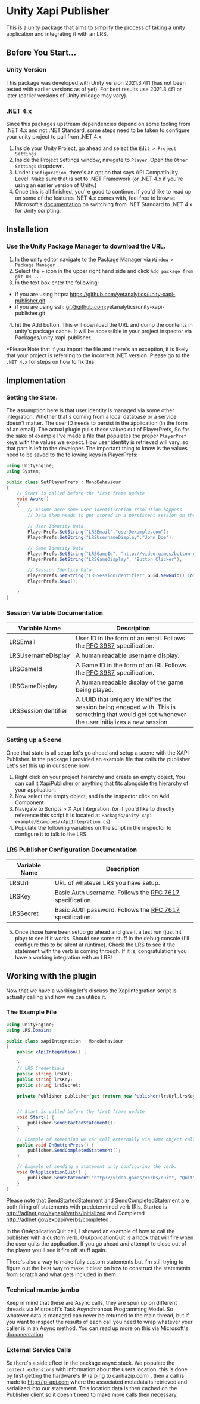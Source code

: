 # Unity Xapi Publisher

This is a unity package that aims to simplify the process of taking a unity application and integrating it with an LRS.

## Before You Start...


### Unity Version

This package was developed with Unity version 2021.3.4f1 (has not been tested with earlier versions as of yet). For best results use 2021.3.4f1 or later (earlier versions of Unity mileage may vary).

### .NET 4.x

Since this packages upstream dependencies depend on some tooling from .NET 4.x and not .NET Standard, some steps need to be taken to configure your unity project to pull from .NET 4.x.
1. Inside your Unity Project, go ahead and select the `Edit > Project Settings`
2. Inside the Project Settings window, navigate to `Player`. Open the `Other Settings` dropdown.
3. Under `Configuration`, there's an option that says API Compatibility Level. Make sure that is set to .NET Framework (or .NET 4.x if you're using an earlier version of Unity.)
4. Once this is all finished, you're good to continue. If you'd like to read up on some of the features .NET 4.x comes with, feel free to browse Microsoft's [documentation](https://docs.microsoft.com/en-us/visualstudio/gamedev/unity/unity-scripting-upgrade) on switching from .NET Standard to .NET 4.x for Unity scripting.


## Installation

### Use the Unity Package Manager to download the URL.

1. In the unity editor navigate to the Package Manager via `Window > Package Manager`
2. Select the + icon in the upper right hand side and click `Add package from git URL...`
3. In the text box enter the following:
 - if you are using https: https://github.com/yetanalytics/unity-xapi-publisher.git
 - if you are using ssh: git@github.com:yetanalytics/unity-xapi-publisher.git
4. hit the Add button. This will download the URL and dump the contents in unity's package cache. It will be accessible in your project inspector via Packages/unity-xapi-publisher.

*Please Note that if you import the file and there's an exception, it is likely that your project is referring to the incorrect .NET version. Please go to the `.NET 4.x` for steps on how to fix this.

## Implementation

### Setting the State.

The assumption here is that user identity is managed via some other integration. Whether that's coming from a local database or a service doesn't matter. The user ID needs to persist in the application (in the form of an email). The actual plugin pulls these values out of PlayerPrefs, So for the sake of example I've made a file that populates the proper `PlayerPref` keys with the values we expect. How user identity is retrieved will vary, so that part is left to the developer. The important thing to know is the values need to be saved to the following keys in PlayerPrefs:

```csharp
using UnityEngine;
using System;

public class SetPlayerPrefs : MonoBehaviour
{
    // Start is called before the first frame update
    void Awake()
    {
        // Assume here some user identification resolution happens
        // Data then needs to get stored in a persistent session on the client side, i.e. PlayerPrefs

        // User Identity Data
        PlayerPrefs.SetString("LRSEmail","user@example.com");
        PlayerPrefs.SetString("LRSUsernameDisplay","John Doe");

        // Game Identity Data
        PlayerPrefs.SetString("LRSGameId", "http://video.games/button-clicker");
        PlayerPrefs.SetString("LRSGameDisplay", "Button Clicker");

        // Session Identity Data
        PlayerPrefs.SetString("LRSSessionIdentifier",Guid.NewGuid().ToString());
        PlayerPrefs.Save();

    }
}
```
### Session Variable Documentation

|Variable Name | Description |
| -----------  | ----------- |
|LRSEmail      | User ID in the form of an email. Follows the [RFC 3987](https://datatracker.ietf.org/doc/html/rfc3987) specification.|
|LRSUsernameDisplay | A human readable username display.|
|LRSGameId | A Game ID in the form of an IRI. Follows the [RFC 3987](https://datatracker.ietf.org/doc/html/rfc3987) specification.|
|LRSGameDisplay| A human readable display of the game being played.|
|LRSSessionIdentifier| A UUID that uniquely identifies the session being engaged with. This is something that would get set whenever the user initializes a new session.|

### Setting up a Scene

Once that state is all setup let's go ahead and setup a scene with the XAPI Publisher. In the package I provided an example file that calls the publisher. Let's set this up in our scene now.

1. Right click on your project hierarchy and create an empty object, You can call it XapiPublisher or anything that fits alongside the hierarchy of your application.
2. Now select the empty object, and in the inspector click on Add Component
3. Navigate to Scripts > X Api Integration. (or if you'd like to directly reference this script it is located at `Packages/unity-xapi-example/Examples/xApiIntegration.cs`)
4. Populate the following variables on the script in the inspector to configure it to talk to the LRS.

### LRS Publisher Configuration Documentation

|Variable Name | Description |
| -----------  | ----------- |
|LRSUrl        | URL of whatever LRS you have setup. |
|LRSKey        | Basic Auth username. Follows the [RFC 7617](https://datatracker.ietf.org/doc/html/rfc7617) specification.|
|LRSSecret     | Basic AUth password. Follows the [RFC 7617](https://datatracker.ietf.org/doc/html/rfc7617) specification.|

5. Once those have been setup go ahead and give it a test run (just hit play) to see if it works. Should see some stuff in the debug console (I'll configure this to be silent at runtime). Check the LRS to see if the statement with the verb  is coming through. If it is, congratulations you have a working integration with an LRS!

## Working with the plugin

Now that we have a working let's discuss the XapiIntegration script is actually calling and how we can utilize it.

### The Example File

```csharp
using UnityEngine;
using LRS.Domain;

public class xApiIntegration : MonoBehaviour
{
    public xApiIntegration() {

    }
    // LRS Credentials
    public string lrsUrl;
    public string lrsKey;
    public string lrsSecret;

    private Publisher publisher{get {return new Publisher(lrsUrl,lrsKey,lrsSecret);}}


    // Start is called before the first frame update
    void Start() {
        publisher.SendStartedStatement();
    }

    // Example of something we can call externally via some object callback (Like a GUI button)
    public void OnButtonPress() {
        publisher.SendCompletedStatement();
    }

    // Example of sending a statement only configuring the verb.
    void OnApplicationQuit() {
        publisher.SendStatement("http://video.games/verbs/quit", "Quit");
    }
}
```

Please note that SendStartedStatement and SendCompletedStatement are both firing off statements with predetermined verb IRIs. Started is http://adlnet.gov/expapi/verbs/initialized and Completed http://adlnet.gov/expapi/verbs/completed .

In the OnApplicationQuit call, I showed an example of how to call the publisher with a custom verb. OnApplicationQuit is a hook that will fire when the user quits the application. If you go ahead and attempt to close out of the player you'll see it fire off stuff again.

There's also a way to make fully custom statements but I'm still trying to figure out the best way to make it clear on how to construct the statements from scratch and what gets included in them.


### Technical mumbo jumbo

Keep in mind that these are Async calls, they are spun up on different threads via Microsoft's Task Asynchronous Programming Model. So whatever data is managed can never be returned to the main thread, but if you want to inspect the results of each call you need to wrap whatever your caller is in an Async method. You can read up more on this via Microsoft's [documentation](https://docs.microsoft.com/en-us/dotnet/csharp/programming-guide/concepts/async/)

### External Service Calls

So there's a side effect in the package async stack. We populate the `context.extensions` with information about the users location. this is done by first getting the hardware's IP (a ping to canhazip.com) , then a call is made to http://ip-api.com where the associated metadata is retrieved and serialized into our statement. This location data is then cached on the Publisher client so it doesn't need to make more calls then necessary.

